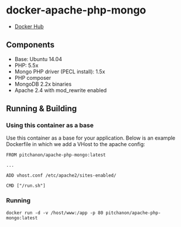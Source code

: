 # docker-apache-php-mongo

- [Docker Hub](https://hub.docker.com/r/pitchanon/docker-apache-php-mongo/)

## Components

- Base: Ubuntu 14.04
- PHP: 5.5x
- Mongo PHP driver (PECL install): 1.5x
- PHP composer
- MongoDB 2.2x binaries 
- Apache 2.4 with mod_rewrite enabled

## Running & Building
### Using this container as a base
Use this container as a base for your application. Below is an example Dockerfile in which we add a VHost to the apache config:

    FROM pitchanon/apache-php-mongo:latest

    ...

    ADD vhost.conf /etc/apache2/sites-enabled/

    CMD ["/run.sh"]
    
### Running
    
    docker run -d -v /host/www:/app -p 80 pitchanon/apache-php-mongo:latest
